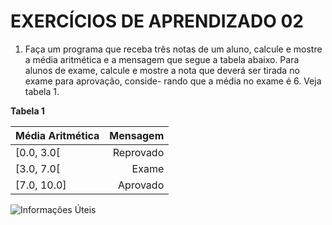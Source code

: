 # EXERCÍCIOS DE APRENDIZADO 02

1. Faça um programa que receba três notas de um aluno, calcule e mostre a
média aritmética e a mensagem que segue a tabela abaixo. Para alunos de exame,
calcule e mostre a nota que deverá ser tirada no exame para aprovação, conside-
rando que a média no exame é 6. Veja tabela 1.

**Tabela 1**

<center>

Média Aritmética | Mensagem
---------------- | -------------:
[0.0, 3.0[       | Reprovado
[3.0, 7.0[       | Exame
[7.0, 10.0]      | Aprovado

</center>


![Informações Úteis](./formulas.png)
